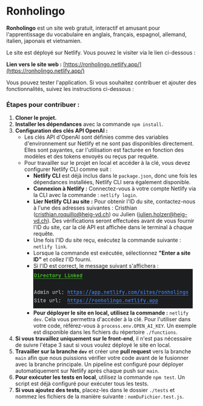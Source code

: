 # Ronholingo

**Ronholingo** est un site web gratuit, interactif et amusant pour l'apprentissage du vocabulaire en anglais, français, espagnol, allemand, italien, japonais et vietnamien.

Le site est déployé sur Netlify. Vous pouvez le visiter via le lien ci-dessous :

**Lien vers le site web :** [https://ronholingo.netlify.app/](https://ronholingo.netlify.app/)

Vous pouvez tester l'application. Si vous souhaitez contribuer et ajouter des fonctionnalités, suivez les instructions ci-dessous :

### Étapes pour contribuer :

1. **Cloner le projet.**
2. **Installer les dépendances** avec la commande `npm install`.
3. **Configuration des clés API OpenAI :**
    - Les clés API d'OpenAI sont définies comme des variables d'environnement sur Netlify et ne sont pas disponibles directement. Elles sont payantes, car l'utilisation est facturée en fonction des modèles et des tokens envoyés ou reçus par requête.
    - Pour travailler sur le projet en local et accéder à la clé, vous devez configurer Netlify CLI comme suit :
        - **Netlify CLI** est déjà inclus dans le `package.json`, donc une fois les dépendances installées, Netlify CLI sera également disponible.
        - **Connexion à Netlify :** Connectez-vous à votre compte Netlify via la CLI avec la commande : `netlify login`.
        - **Lier Netlify CLI au site :** Pour obtenir l'ID du site, contactez-nous à l'une des adresses suivantes : Cristhian (cristhian.roquillo@heig-vd.ch) ou Julien (julien.holzer@heig-vd.ch). Des vérifications seront effectuées avant de vous fournir l'ID du site, car la clé API est affichée dans le terminal à chaque requête.
        - Une fois l'ID du site reçu, exécutez la commande suivante : `netlify link`.
        - Lorsque la commande est exécutée, sélectionnez **"Enter a site ID"** et collez l'ID fourni.
        - Si l'ID est correct, le message suivant s'affichera :  
          ![Linked to site](./src/images/netlify-link.png)
        - **Pour déployer le site en local, utilisez la commande :** `netlify dev`. Cela vous permettra d'accéder à la clé. Pour l'utiliser dans votre code, référez-vous à `process.env.OPEN_AI_KEY`. Un exemple est disponible dans les fichiers du répertoire `./functions`.
4. **Si vous travaillez uniquement sur le front-end**, il n'est pas nécessaire de suivre l'étape 3 saut si vous voulez déployé le site en local.
5. **Travailler sur la branche `dev`** et créer une **pull request** vers la branche `main` afin que nous puissions vérifier votre code avant de le fusionner avec la branche principale. Un pipeline est configuré pour déployer automatiquement sur Netlify après chaque push sur `main`.
6. **Pour exécuter les tests en local**, utilisez la commande `npm test`. Un script est déjà configuré pour exécuter tous les tests.
7. **Si vous ajoutez des tests**, placez-les dans le dossier `./tests` et nommez les fichiers de la manière suivante : `nomDuFichier.test.js`.
